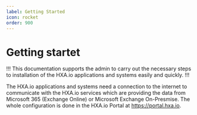 ```yaml
---
label: Getting Started
icon: rocket
order: 900
---
```


# Getting startet

!!!
This documentation supports the admin to carry out the necessary steps to installation of the HXA.io applications and systems easily and quickly.
!!!

The HXA.io applications and systems need a connection to the internet to communicate with the HXA.io services which are providing the data from Microsoft 365 (Exchange Online) or Microsoft Exchange On-Presmise. The whole configuration is done in the HXA.io Portal at https://portal.hxa.io.

